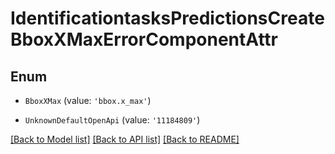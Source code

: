 # IdentificationtasksPredictionsCreateBboxXMaxErrorComponentAttr


## Enum

* `BboxXMax` (value: `'bbox.x_max'`)

* `UnknownDefaultOpenApi` (value: `'11184809'`)

[[Back to Model list]](../README.md#documentation-for-models) [[Back to API list]](../README.md#documentation-for-api-endpoints) [[Back to README]](../README.md)
